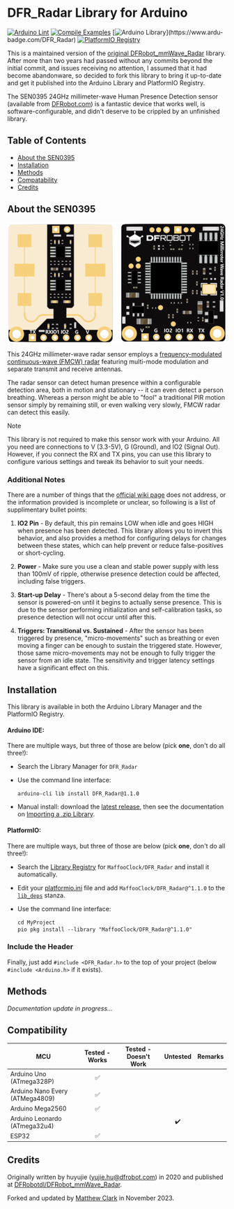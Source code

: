 # DFR_Radar Library for Arduino

[![Arduino Lint](https://github.com/MaffooClock/DFR_Radar/actions/workflows/check-arduino.yml/badge.svg)](https://github.com/MaffooClock/DFR_Radar/actions/workflows/check-arduino.yml)  [![Compile Examples](https://github.com/MaffooClock/DFR_Radar/actions/workflows/compile-examples.yml/badge.svg)](https://github.com/MaffooClock/DFR_Radar/actions/workflows/compile-examples.yml)  [![Arduino Library](https://www.ardu-badge.com/badge/DFR_Radar.svg?)](https://www.ardu-badge.com/DFR_Radar)  [![PlatformIO Registry](https://badges.registry.platformio.org/packages/maffooclock/library/DFR_Radar.svg)](https://registry.platformio.org/libraries/maffooclock/DFR_Radar)

This is a maintained version of the [original DFRobot_mmWave_Radar](https://github.com/DFRobotdl/DFRobot_mmWave_Radar) library.  After more than two years had passed without any commits beyond the initial commit, and issues receiving no attention, I assumed that it had become abandonware, so decided to fork this library to bring it up-to-date and get it published into the Arduino Library and PlatformIO Registry.

The SEN0395 24GHz millimeter-wave Human Presence Detection sensor (available from [DFRobot.com](https://www.dfrobot.com/product-2282.html)) is a fantastic device that works well, is software-configurable, and didn't deserve to be crippled by an unfinished library.


## Table of Contents

* [About the SEN0395](#about-the-sen0395)
* [Installation](#installation)
* [Methods](#methods)
* [Compatability](#compatability)
* [Credits](#credits)


## About the SEN0395

![Front and back of DFRobot SEN0395 module](.github/photos/SEN0395.png)

This 24GHz millimeter-wave radar sensor employs a [frequency-modulated continuous-wave (FMCW) radar](https://en.wikipedia.org/wiki/Continuous-wave_radar#Modulated_continuous-wave) featuring multi-mode modulation and separate transmit and receive antennas.

The radar sensor can detect human presence within a configurable detection area, both in motion and stationary -- it can even detect a person breathing.  Whereas a person might be able to "fool" a traditional PIR motion sensor simply by remaining still, or even walking very slowly, FMCW radar can detect this easily.

> [!NOTE]
> This library is not required to make this sensor work with your Arduino.  All you need are connections to V (3.3-5V), G (Ground), and IO2 (Signal Out).  However, if you connect the RX and TX pins, you can use this library to configure various settings and tweak its behavior to suit your needs.


### Additional Notes

There are a number of things that the [official wiki page](https://wiki.dfrobot.com/mmWave_Radar_Human_Presence_Detection_SKU_SEN0395) does not address, or the information provided is incomplete or unclear, so following is a list of supplimentary bullet points:

 1. **IO2 Pin** - By default, this pin remains LOW when idle and goes HIGH when presence has been detected.  This library allows you to invert this behavior, and also provides a method for configuring delays for changes between these states, which can help prevent or reduce false-positives or short-cycling.

 2. **Power** - Make sure you use a clean and stable power supply with less than 100mV of ripple, otherwise presence detection could be affected, including false triggers.

 3. **Start-up Delay** - There's about a 5-second delay from the time the sensor is powered-on until it begins to actually sense presence.  This is due to the sensor performing initialization and self-calibration tasks, so presence detection will not occur until after this.

 4. **Triggers: Transitional vs. Sustained** - After the sensor has been triggered by presence, "micro-movements" such as breathing or even moving a finger can be enough to sustain the triggered state.  However, those same micro-movements may not be enough to fully trigger the sensor from an idle state.  The sensitivity and trigger latency settings have a significant effect on this.


## Installation

This library is available in both the Arduino Library Manager and the PlatformIO Registry.


#### Arduino IDE:

There are multiple ways, but three of those are below (pick **one**, don't do all three!):

 - Search the Library Manager for `DFR_Radar`

 - Use the command line interface:
   ```shell
   arduino-cli lib install DFR_Radar@1.1.0
   ```

 -  Manual install: download the [latest release](https://github.com/MaffooClock/DFR_Radar/releases/latest), then see the documentation on [Importing a .zip Library](https://docs.arduino.cc/software/ide-v1/tutorials/installing-libraries#importing-a-zip-library).


#### PlatformIO:

There are multiple ways, but three of those are below (pick **one**, don't do all three!):

 - Search the [Library Registry](https://registry.platformio.org/search?t=library) for `MaffooClock/DFR_Radar` and install it automatically.

 - Edit your [platformio.ini](https://docs.platformio.org/en/latest/projectconf/index.html) file and add `MaffooClock/DFR_Radar@^1.1.0` to the [`lib_deps`](https://docs.platformio.org/en/latest/projectconf/sections/env/options/library/lib_deps.html) stanza.

 - Use the command line interface:
   ```shell
   cd MyProject
   pio pkg install --library "MaffooClock/DFR_Radar@^1.1.0"
   ```


### Include the Header

Finally, just add `#include <DFR_Radar.h>` to the top of your project (below `#include <Arduino.h>` if it exists).


## Methods

_Documentation update in progress..._


## Compatibility

| **MCU**                         | **Tested - Works** | **Tested - Doesn't Work** |   **Untested**   | **Remarks** |
|---------------------------------|:------------------:|:-------------------------:|:----------------:|-------------|
| Arduino Uno (ATmega328P)        | :white_check_mark: |                           |                  |             |
| Arduino Nano Every (ATMega4809) | :white_check_mark: |                           |                  |             |
| Arduino Mega2560                | :white_check_mark: |                           |                  |             |
| Arduino Leonardo (ATmega32u4)   |                    |                           |:heavy_check_mark:|             |
| ESP32                           | :white_check_mark: |                           |                  |             |


## Credits

Originally written by huyujie (yujie.hu@dfrobot.com) in 2020 and published at [DFRobotdl/DFRobot_mmWave_Radar](https://github.com/DFRobotdl/DFRobot_mmWave_Radar).

Forked and updated by [Matthew Clark](https://github.com/MaffooClock) in November 2023.

